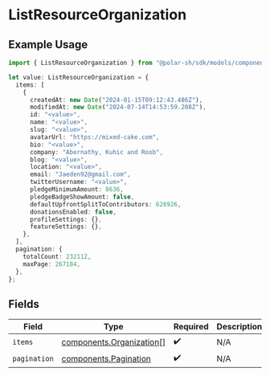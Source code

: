 # ListResourceOrganization

## Example Usage

```typescript
import { ListResourceOrganization } from "@polar-sh/sdk/models/components";

let value: ListResourceOrganization = {
  items: [
    {
      createdAt: new Date("2024-01-15T09:12:43.486Z"),
      modifiedAt: new Date("2024-07-14T14:53:59.208Z"),
      id: "<value>",
      name: "<value>",
      slug: "<value>",
      avatarUrl: "https://mixed-cake.com",
      bio: "<value>",
      company: "Abernathy, Kuhic and Roob",
      blog: "<value>",
      location: "<value>",
      email: "Jaeden92@gmail.com",
      twitterUsername: "<value>",
      pledgeMinimumAmount: 8636,
      pledgeBadgeShowAmount: false,
      defaultUpfrontSplitToContributors: 628926,
      donationsEnabled: false,
      profileSettings: {},
      featureSettings: {},
    },
  ],
  pagination: {
    totalCount: 232112,
    maxPage: 267184,
  },
};
```

## Fields

| Field                                                                | Type                                                                 | Required                                                             | Description                                                          |
| -------------------------------------------------------------------- | -------------------------------------------------------------------- | -------------------------------------------------------------------- | -------------------------------------------------------------------- |
| `items`                                                              | [components.Organization](../../models/components/organization.md)[] | :heavy_check_mark:                                                   | N/A                                                                  |
| `pagination`                                                         | [components.Pagination](../../models/components/pagination.md)       | :heavy_check_mark:                                                   | N/A                                                                  |